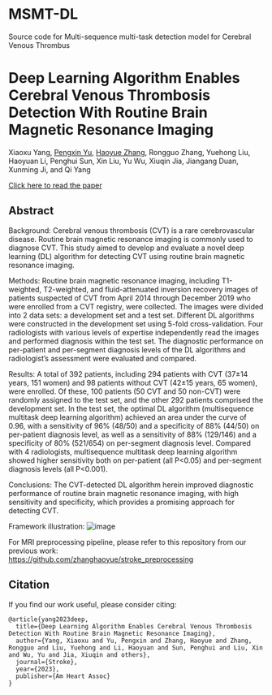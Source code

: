 # MSMT-DL
Source code for Multi-sequence multi-task detection model for Cerebral Venous Thrombus

# Deep Learning Algorithm Enables Cerebral Venous Thrombosis Detection With Routine Brain Magnetic Resonance Imaging
Xiaoxu Yang, [Pengxin Yu](https://github.com/smilenaxx/), [Haoyue Zhang](https://github.com/zhanghaoyue), Rongguo Zhang, Yuehong Liu, Haoyuan Li, Penghui Sun, Xin Liu, Yu Wu, Xiuqin Jia, Jiangang Duan, Xunming Ji, and Qi Yang

[Click here to read the paper](https://link.springer.com/chapter/10.1007/978-3-031-16446-0_33)

## Abstract
Background:
Cerebral venous thrombosis (CVT) is a rare cerebrovascular disease. Routine brain magnetic resonance imaging is commonly used to diagnose CVT. This study aimed to develop and evaluate a novel deep learning (DL) algorithm for detecting CVT using routine brain magnetic resonance imaging.

Methods:
Routine brain magnetic resonance imaging, including T1-weighted, T2-weighted, and fluid-attenuated inversion recovery images of patients suspected of CVT from April 2014 through December 2019 who were enrolled from a CVT registry, were collected. The images were divided into 2 data sets: a development set and a test set. Different DL algorithms were constructed in the development set using 5-fold cross-validation. Four radiologists with various levels of expertise independently read the images and performed diagnosis within the test set. The diagnostic performance on per-patient and per-segment diagnosis levels of the DL algorithms and radiologist’s assessment were evaluated and compared.

Results:
A total of 392 patients, including 294 patients with CVT (37±14 years, 151 women) and 98 patients without CVT (42±15 years, 65 women), were enrolled. Of these, 100 patients (50 CVT and 50 non-CVT) were randomly assigned to the test set, and the other 292 patients comprised the development set. In the test set, the optimal DL algorithm (multisequence multitask deep learning algorithm) achieved an area under the curve of 0.96, with a sensitivity of 96% (48/50) and a specificity of 88% (44/50) on per-patient diagnosis level, as well as a sensitivity of 88% (129/146) and a specificity of 80% (521/654) on per-segment diagnosis level. Compared with 4 radiologists, multisequence multitask deep learning algorithm showed higher sensitivity both on per-patient (all P<0.05) and per-segment diagnosis levels (all P<0.001).

Conclusions:
The CVT-detected DL algorithm herein improved diagnostic performance of routine brain magnetic resonance imaging, with high sensitivity and specificity, which provides a promising approach for detecting CVT.


Framework illustration:
![image](https://user-images.githubusercontent.com/11541770/199294166-5c316fe5-7af0-4bd0-bc9e-242648fd29f4.png)

For MRI preprocessing pipeline, please refer to this repository from our previous work:\
https://github.com/zhanghaoyue/stroke_preprocessing

## Citation
If you find our work useful, please consider citing:
```
@article{yang2023deep,
  title={Deep Learning Algorithm Enables Cerebral Venous Thrombosis Detection With Routine Brain Magnetic Resonance Imaging},
  author={Yang, Xiaoxu and Yu, Pengxin and Zhang, Haoyue and Zhang, Rongguo and Liu, Yuehong and Li, Haoyuan and Sun, Penghui and Liu, Xin and Wu, Yu and Jia, Xiuqin and others},
  journal={Stroke},
  year={2023},
  publisher={Am Heart Assoc}
}
```
